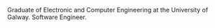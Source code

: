 Graduate of Electronic and Computer Engineering at the University of Galway. Software Engineer.
 




